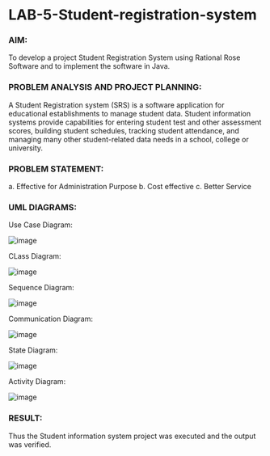 # LAB-5-Student-registration-system
### AIM:
To develop a project Student Registration System using Rational Rose Software and to
implement the software in Java.
### PROBLEM ANALYSIS AND PROJECT PLANNING:
A Student Registration system (SRS) is a software application for educational
establishments to manage student data. Student information systems provide capabilities for
entering student test and other assessment scores, building student schedules, tracking student
attendance, and managing many other student-related data needs in a school, college or
university.
### PROBLEM STATEMENT:
a. Effective for Administration Purpose
b. Cost effective
c. Better Service
### UML DIAGRAMS:

Use Case Diagram:

![image](https://github.com/prithviraj5703/LAB-5-Student-registration-system/assets/121418418/74c7761b-4411-4e5c-95c2-edd2530cb6e7)

CLass Diagram:

![image](https://github.com/prithviraj5703/LAB-5-Student-registration-system/assets/121418418/065b886b-250b-480b-bb16-a563d1e9f5f4)

Sequence Diagram:

![image](https://github.com/prithviraj5703/LAB-5-Student-registration-system/assets/121418418/c48ccea3-60e6-4e3e-a7df-e25600a050bc)

Communication Diagram:

![image](https://github.com/prithviraj5703/LAB-5-Student-registration-system/assets/121418418/5ee9eb3a-15cc-4a7d-b7c6-541bcb46a1d6)

State Diagram:

![image](https://github.com/prithviraj5703/LAB-5-Student-registration-system/assets/121418418/8d81d178-cb3c-48ac-b7c2-3f3d609d298e)

Activity Diagram:

![image](https://github.com/prithviraj5703/LAB-5-Student-registration-system/assets/121418418/2ca913ab-9afc-40de-bbb9-429be1aed383)

### RESULT:
Thus the Student information system project was executed and the output was
verified.
